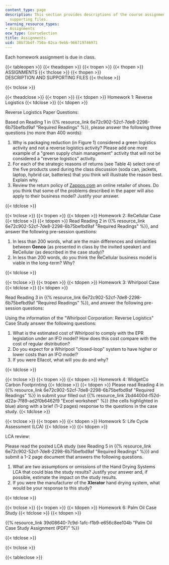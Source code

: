 ```yaml
---
content_type: page
description: This section provides descriptions of the course assignments along with
  supporting files.
learning_resource_types:
- Assignments
ocw_type: CourseSection
title: Assignments
uid: 38b73bdf-750a-02ca-9ebb-966719746971
---
```


Each homework assignment is due in class.

{{< tableopen >}}
{{< theadopen >}}
{{< tropen >}}
{{< thopen >}}
ASSIGNMENTS
{{< thclose >}}
{{< thopen >}}
DESCRIPTION AND SUPPORTING FILES
{{< thclose >}}

{{< trclose >}}

{{< theadclose >}}
{{< tropen >}}
{{< tdopen >}}
Homework 1: Reverse Logistics
{{< tdclose >}}
{{< tdopen >}}


Reverse Logistics Paper Questions:

Based on Reading 1 in {{% resource_link 6e72c902-52cf-7de8-2298-6b75befbd9af "Required Readings" %}}, please answer the following three questions (no more than 400 words):

1.  Why is packaging reduction (in Figure 1) considered a green logistics activity and not a reverse logistics activity? Please add one more example of a "green supply chain management" activity that will not be considered a "reverse logistics" activity.
2.  For each of the strategic reasons of returns (see Table 4) select one of the five products used during the class discussion (soda can, jackets, laptop, hybrid car, batteries) that you think will illustrate the reason best. Explain why.
3.  Review the return policy of [Zappos.com](http://www.zappos.com/self-service-return-instructions) an online retailer of shoes. Do you think that some of the problems described in the paper will also apply to their business model? Justify your answer.


{{< tdclose >}}

{{< trclose >}}
{{< tropen >}}
{{< tdopen >}}
Homework 2: ReCellular Case
{{< tdclose >}}
{{< tdopen >}}
Read Reading 2 in {{% resource_link 6e72c902-52cf-7de8-2298-6b75befbd9af "Required Readings" %}}, and answer the following pre-session questions:

1.  In less than 200 words, what are the main differences and similarities between **Genco** (as presented in class by the invited speaker) and ReCellular (as described in the case study)?
2.  In less than 200 words, do you think the ReCellular business model is viable in the long-term? Why?


{{< tdclose >}}

{{< trclose >}}
{{< tropen >}}
{{< tdopen >}}
Homework 3: Whirlpool Case
{{< tdclose >}}
{{< tdopen >}}


Read Reading 3 in {{% resource_link 6e72c902-52cf-7de8-2298-6b75befbd9af "Required Readings" %}}, and answer the following pre-session questions:

Using the information of the "Whirlpool Corporation: Reverse Logistics" Case Study answer the following questions:

1.  What is the estimated cost of Whirlpool to comply with the EPR legislation under an IFO model? How does this cost compare with the cost of regular distribution?
2.  Do you expect for a Whirlpool "closed-loop" system to have higher or lower costs than an IFO model?
3.  If you were Ellacot, what will you do and why?


{{< tdclose >}}

{{< trclose >}}
{{< tropen >}}
{{< tdopen >}}
Homework 4: WidgetCo Carbon Footprinting
{{< tdclose >}}
{{< tdopen >}}
Please read Reading 4 in {{% resource_link 6e72c902-52cf-7de8-2298-6b75befbd9af "Required Readings" %}} in submit your filled out {{% resource_link 2bd4400d-f52d-d22a-7f89-ad2f0b6462f9 "Excel worksheet" %}} (the cells highlighted in blue) along with a brief (1–2 pages) response to the questions in the case study.
{{< tdclose >}}

{{< trclose >}}
{{< tropen >}}
{{< tdopen >}}
Homework 5: Life Cycle Assessment (LCA)
{{< tdclose >}}
{{< tdopen >}}


LCA review:

Please read the posted LCA study (see Reading 5 in {{% resource_link 6e72c902-52cf-7de8-2298-6b75befbd9af "Required Readings" %}}) and submit a 1–2 page document that answers the following questions.

1.  What are two assumptions or omissions of the Hand Drying Systems LCA that could bias the study results? Justify your answer and, if possible, estimate the impact on the study results.
2.  If you were the manufacturer of the **Xlerator** hand drying system, what would be your response to this study?


{{< tdclose >}}

{{< trclose >}}
{{< tropen >}}
{{< tdopen >}}
Homework 6: Palm Oil Case Study
{{< tdclose >}}
{{< tdopen >}}


{{% resource_link 39d08640-7c9d-1afc-f1b9-e656c8ee104b "Palm Oil Case Study Assignment (PDF)" %}}


{{< tdclose >}}

{{< trclose >}}

{{< tableclose >}}

